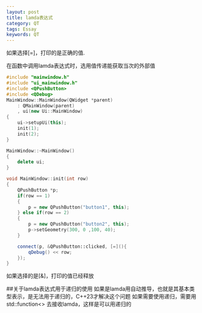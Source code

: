 ```yaml
---
layout: post
title: lamda表达式
category: QT
tags: Essay
keywords: QT
---
```


如果选择\[=]，打印的是正确的值.

在函数中调用lamda表达式时，选用值传递能获取当次的外部值

```cpp
#include "mainwindow.h"
#include "ui_mainwindow.h"
#include <QPushButton>
#include <QDebug>
MainWindow::MainWindow(QWidget *parent)
    : QMainWindow(parent)
    , ui(new Ui::MainWindow)
{
    ui->setupUi(this);
    init(1);
    init(2);
}

MainWindow::~MainWindow()
{
    delete ui;
}

void MainWindow::init(int row)
{
    QPushButton *p;
    if(row == 1)
    {
        p = new QPushButton("button1", this);
    } else if(row == 2)
    {
        p = new QPushButton("button2", this);
        p->setGeometry(300, 0 ,100, 40);
    }

    connect(p, &QPushButton::clicked, [=](){
        qDebug() << row;
    });
}
```

如果选择的是\[&]，打印的值已经释放

##关于lamda表达式用于递归的使用
如果是lamda用自动推导，也就是其基本类型表示，是无法用于递归的，C++23才解决这个问题
如果需要使用递归，需要用std::function<> 去接收lamda，这样是可以用递归的
